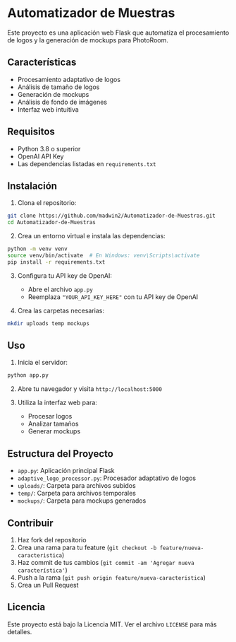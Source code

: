 # Automatizador de Muestras

Este proyecto es una aplicación web Flask que automatiza el procesamiento de logos y la generación de mockups para PhotoRoom.

## Características

- Procesamiento adaptativo de logos
- Análisis de tamaño de logos
- Generación de mockups
- Análisis de fondo de imágenes
- Interfaz web intuitiva

## Requisitos

- Python 3.8 o superior
- OpenAI API Key
- Las dependencias listadas en `requirements.txt`

## Instalación

1. Clona el repositorio:
```bash
git clone https://github.com/madwin2/Automatizador-de-Muestras.git
cd Automatizador-de-Muestras
```

2. Crea un entorno virtual e instala las dependencias:
```bash
python -m venv venv
source venv/bin/activate  # En Windows: venv\Scripts\activate
pip install -r requirements.txt
```

3. Configura tu API key de OpenAI:
   - Abre el archivo `app.py`
   - Reemplaza `"YOUR_API_KEY_HERE"` con tu API key de OpenAI

4. Crea las carpetas necesarias:
```bash
mkdir uploads temp mockups
```

## Uso

1. Inicia el servidor:
```bash
python app.py
```

2. Abre tu navegador y visita `http://localhost:5000`

3. Utiliza la interfaz web para:
   - Procesar logos
   - Analizar tamaños
   - Generar mockups

## Estructura del Proyecto

- `app.py`: Aplicación principal Flask
- `adaptive_logo_processor.py`: Procesador adaptativo de logos
- `uploads/`: Carpeta para archivos subidos
- `temp/`: Carpeta para archivos temporales
- `mockups/`: Carpeta para mockups generados

## Contribuir

1. Haz fork del repositorio
2. Crea una rama para tu feature (`git checkout -b feature/nueva-caracteristica`)
3. Haz commit de tus cambios (`git commit -am 'Agregar nueva característica'`)
4. Push a la rama (`git push origin feature/nueva-caracteristica`)
5. Crea un Pull Request

## Licencia

Este proyecto está bajo la Licencia MIT. Ver el archivo `LICENSE` para más detalles.